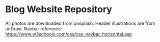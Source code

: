 # Blog Website Repository 

All photos are downloaded from unsplash.
Header illustrations are from unDraw.
Navbar reference: https://www.w3schools.com/css/css_navbar_horizontal.asp
